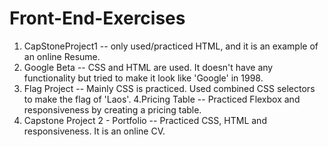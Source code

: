 # Front-End-Exercises
1. CapStoneProject1 -- only used/practiced HTML, and it is an example of an online Resume.
2. Google Beta -- CSS and HTML are used. It doesn't have any functionality but tried to make it look like 'Google' in 1998.
3. Flag Project -- Mainly CSS is practiced. Used combined CSS selectors to make the flag of 'Laos'.
4.Pricing Table -- Practiced Flexbox and responsiveness by creating a pricing table.
5. Capstone Project 2 - Portfolio -- Practiced CSS, HTML and responsiveness. It is an online CV. 
